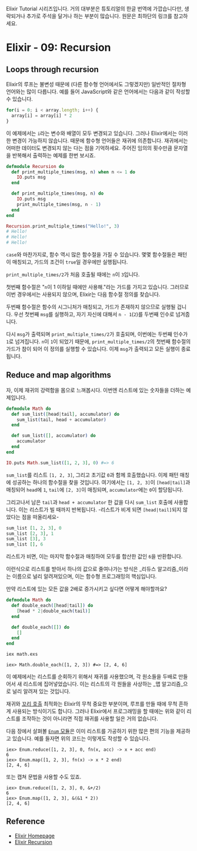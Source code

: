 Elixir Tutorial 시리즈입니다. 거의 대부분은 튜토리얼의 한글 번역에 가깝습니다만, 생략되거나 추가로 주석을 달거나 하는 부분이 많습니다. 원문은 최하단의 링크를 참고하세요.

# Elixir - 09: Recursion

## Loops through recursion

Elixir의 루프는 불변성 때문에 (다른 함수형 언어에서도 그렇겠지만) 일반적인 절차형 언어와는 많이 다릅니다. 예를 들어 JavaScript와 같은 언어에서는 다음과 같이 작성할 수 있습니다.

```javascript
for(i = 0; i < array.length; i++) {
  array[i] = array[i] * 2
}
```

이 예제에서는 `i`라는 변수와 배열이 모두 변경되고 있습니다. 그러나 Elixir에서는 이러한 변경이 가능하지 않습니다. 때문에 함수형 언어들은 재귀에 의존합니다. 재귀에서는 어떠한 데이터도 변경되지 않는 다는 점을 기억하세요. 주어진 임의의 횟수만큼 문자열을 반복해서 출력하는 예제를 한번 보시죠.

```elixir
defmodule Recursion do
  def print_multiple_times(msg, n) when n <= 1 do
    IO.puts msg
  end

  def print_multiple_times(msg, n) do
    IO.puts msg
    print_multiple_times(msg, n - 1)
  end
end

Recursion.print_multiple_times("Hello!", 3)
# Hello!
# Hello!
# Hello!
```

`case`와 마찬가지로, 함수 역시 많은 함수절을 가질 수 있습니다. 몇몇 함수절들은 패턴이 매칭되고, 가드의 조건이 `true`일 경우에만 실행됩니다.

`print_multiple_times/2`가 처음 호출될 때에는 `n`이 `3`입니다.

첫번째 함수절은 "`n`이 1 이하일 때에만 사용해."라는 가드를 가지고 있습니다. 그러므로 이번 경우에서는 사용되지 않으며, Elixir는 다음 함수절 정의를 찾습니다.

두번째 함수절은 함수의 시그니처가 매칭되고, 가드가 존재하지 않으므로 실행될 겁니다. 우선 첫번째 `msg`를 실행하고, 자기 자신에 대해서 `n - 1`(`2`)를 두번째 인수로 넘겨줍니다.

다시 `msg`가 출력되며 `print_multiple_times/2`가 호출되며, 이번에는 두번째 인수가 `1`로 넘겨집니다.
`n`이 `1`이 되었기 때문에, `print_multiple_times/2`의 첫번째 함수절의 가드가 참이 되어 이 정의를 실행할 수 있습니다. 이제 `msg`가 출력되고 모든 실행이 종료됩니다.

## Reduce and map algorithms

자, 이제 재귀의 강력함을 몸으로 느껴봅시다. 이번엔 리스트에 있는 숫자들을 더하는 예제입니다.

```elixir
defmodule Math do
  def sum_list([head|tail], accumulator) do
    sum_list(tail, head + accumulator)
  end

  def sum_list([], accumulator) do
    accumulator
  end
end

IO.puts Math.sum_list([1, 2, 3], 0) #=> 6
```

`sum_list`를 리스트 `[1, 2, 3]`, 그리고 초기값 `0`과 함께 호출했습니다. 이제 패턴 매칭에 성공하는 하나의 함수절을 찾을 것입니다. 여기에서는 `[1, 2, 3]`이 `[head|tail]`과 매칭되어 `head`에 `1`, `tail`에 `[2, 3]`이 매칭되며, `accumulator`에는 `0`이 할당됩니다.

그리고나서 남은 `tail`과 `head + accumulator` 한 값을 다시 `sum_list` 호출에 사용합니다. 이는 리스트가 빌 때까지 반복됩니다. -리스트가 비게 되면 `[head|tail]`되지 않았다는 점을 떠올리세요-

```elixir
sum_list [1, 2, 3], 0
sum_list [2, 3], 1
sum_list [3], 3
sum_list [], 6
```

리스트가 비면, 이는 마지막 함수절과 매칭하여 모두를 합산한 값인 `6`을 반환합니다.

이런식으로 리스트를 받아서 하나의 값으로 줄여나가는 방식은 _리듀스 알고리즘_이라는 이름으로 널리 알려져있으며, 이는 함수형 프로그래밍의 핵심입니다.

만약 리스트에 있는 모든 값을 2배로 증가시키고 싶다면 어떻게 해야할까요?

```elixir
defmodule Math do
  def double_each([head|tail]) do
    [head * 2|double_each(tail)]
  end

  def double_each([]) do
    []
  end
end
```

```bash
iex math.exs
```

```iex
iex> Math.double_each([1, 2, 3]) #=> [2, 4, 6]
```

이 예제에서는 리스트를 순회하기 위해서 재귀를 사용했으며, 각 원소들을 두배로 만들어서 새 리스트에 집어넣었습니다. 이는 리스트의 각 원들을 사상하는 _맵 알고리즘_으로 널리 알려져 있는 것입니다.

재귀와 [꼬리 호출](https://en.wikipedia.org/wiki/Tail_call) 최적화는 Elixir의 무척 중요한 부분이며, 루프를 만들 때에 무척 흔하게 사용되는 방식이기도 합니다. 그러나 Elixir에서 프로그래밍을 할 때에는 위와 같이 리스트를 조작하는 것이 아니라면 직접 재귀를 사용할 일은 거의 없습니다.

다음 장에서 살펴볼 [`Enum` 모듈](http://elixir-lang.org/docs/stable/elixir/Enum.html)은 이미 리스트를 가공하기 위한 많은 편의 기능을 제공하고 있습니다. 예를 들자면 위의 코드는 이렇게도 작성할 수 있습니다.

```iex
iex> Enum.reduce([1, 2, 3], 0, fn(x, acc) -> x + acc end)
6
iex> Enum.map([1, 2, 3], fn(x) -> x * 2 end)
[2, 4, 6]
```

또는 캡쳐 문법을 사용할 수도 있죠.

```iex
iex> Enum.reduce([1, 2, 3], 0, &+/2)
6
iex> Enum.map([1, 2, 3], &(&1 * 2))
[2, 4, 6]
```

## Reference
 * [Elixir Homepage](http://elixir-lang.org)
 * [Elixir Recursion](http://elixir-lang.org/getting-started/recursion.html)
